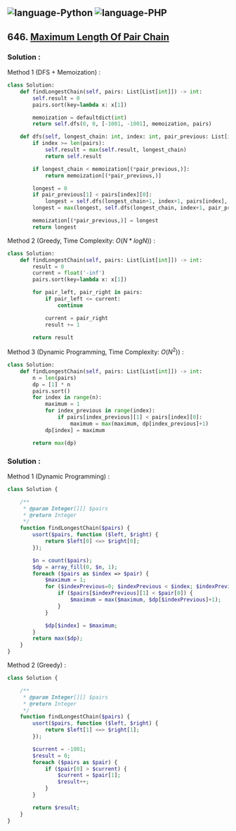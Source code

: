 ![language-Python](https://img.shields.io/badge/%20-Python-ffd43b?style=for-the-badge&logo=PYTHON)
![language-PHP](https://img.shields.io/badge/%20-PHP-acb1f9?style=for-the-badge&logo=PHP)
---

## 646. [Maximum Length Of Pair Chain](https://leetcode.com/problems/maximum-length-of-pair-chain)

### Solution :

Method 1 (DFS + Memoization) :
```python
class Solution:
    def findLongestChain(self, pairs: List[List[int]]) -> int:
        self.result = 0
        pairs.sort(key=lambda x: x[1])

        memoization = defaultdict(int)
        return self.dfs(0, 0, [-1001, -1001], memoization, pairs)

    def dfs(self, longest_chain: int, index: int, pair_previous: List[int], memoization: Dict[Tuple[int], int], pairs: List[List[int]]) -> int:
        if index >= len(pairs):
            self.result = max(self.result, longest_chain)
            return self.result

        if longest_chain < memoization[(*pair_previous,)]:
            return memoization[(*pair_previous,)]

        longest = 0
        if pair_previous[1] < pairs[index][0]:
            longest = self.dfs(longest_chain+1, index+1, pairs[index], memoization, pairs)
        longest = max(longest, self.dfs(longest_chain, index+1, pair_previous, memoization, pairs))

        memoization[(*pair_previous,)] = longest
        return longest
```

Method 2 (Greedy, Time Complexity: $O(N*logN)$) :
```python
class Solution:
    def findLongestChain(self, pairs: List[List[int]]) -> int:
        result = 0
        current = float('-inf')
        pairs.sort(key=lambda x: x[1])

        for pair_left, pair_right in pairs:
            if pair_left <= current:
                continue

            current = pair_right
            result += 1

        return result
```

Method 3 (Dynamic Programming, Time Complexity: $O(N^2)$) :
```python
class Solution:
    def findLongestChain(self, pairs: List[List[int]]) -> int:
        n = len(pairs)
        dp = [1] * n
        pairs.sort()
        for index in range(n):
            maximum = 1
            for index_previous in range(index):
                if pairs[index_previous][1] < pairs[index][0]:
                    maximum = max(maximum, dp[index_previous]+1)
            dp[index] = maximum

        return max(dp)
```

### Solution :

Method 1 (Dynamic Programming) :
```php
class Solution {

    /**
     * @param Integer[][] $pairs
     * @return Integer
     */
    function findLongestChain($pairs) {
        usort($pairs, function ($left, $right) {
            return $left[0] <=> $right[0];
        });

        $n = count($pairs);
        $dp = array_fill(0, $n, 1);
        foreach ($pairs as $index => $pair) {
            $maximum = 1;
            for ($indexPrevious=0; $indexPrevious < $index; $indexPrevious++) {
                if ($pairs[$indexPrevious][1] < $pair[0]) {
                    $maximum = max($maximum, $dp[$indexPrevious]+1);
                }
            }

            $dp[$index] = $maximum;
        }
        return max($dp);
    }
}
```

Method 2 (Greedy) :
```php
class Solution {

    /**
     * @param Integer[][] $pairs
     * @return Integer
     */
    function findLongestChain($pairs) {
        usort($pairs, function ($left, $right) {
            return $left[1] <=> $right[1];
        });

        $current = -1001;
        $result = 0;
        foreach ($pairs as $pair) {
            if ($pair[0] > $current) {
                $current = $pair[1];
                $result++;
            }
        }

        return $result;
    }
}
```

